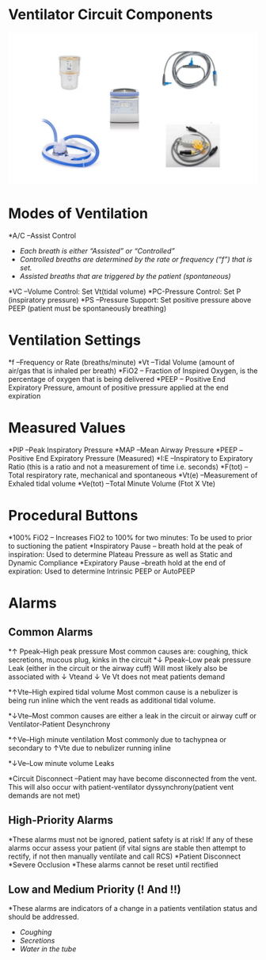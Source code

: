 
# Ventilator Circuit Components
![](assets/circuit.png)

# Modes of Ventilation

*A/C –Assist Control
* *Each breath is either “Assisted” or “Controlled”*
* *Controlled breaths are determined by the rate or frequency (“f”) that is set.*
* *Assisted breaths that are triggered by the patient (spontaneous)*

*VC –Volume Control: Set Vt(tidal volume)
*PC-Pressure Control: Set P (inspiratory pressure)
*PS –Pressure Support: Set positive pressure above PEEP (patient must be spontaneously breathing)

# Ventilation Settings 

*f –Frequency or Rate (breaths/minute)
*Vt –Tidal Volume (amount of air/gas that is
inhaled per breath)
*FiO2 – Fraction of Inspired Oxygen, is the
percentage of oxygen that is being delivered
*PEEP – Positive End Expiratory Pressure,
amount of positive pressure applied at the end
expiration

# Measured Values
*PIP –Peak Inspiratory Pressure
*MAP –Mean Airway Pressure
*PEEP –Positive End Expiratory Pressure (Measured)
*I:E –Inspiratory to Expiratory Ratio (this is a ratio and not a measurement
of time i.e. seconds)
*F(tot) –Total respiratory rate, mechanical and spontaneous
*Vt(e) –Measurement of Exhaled tidal volume
*Ve(tot) –Total Minute Volume (Ftot X Vte)

# Procedural Buttons

*100% FiO2 – Increases FiO2 to 100% for two minutes: To be used to prior to suctioning the patient
*Inspiratory Pause – breath hold at the peak of inspiration: Used to determine Plateau Pressure as well as Static and Dynamic Compliance
*Expiratory Pause –breath hold at the end of expiration: Used to determine Intrinsic PEEP or AutoPEEP

# Alarms

## Common Alarms

*↑ Ppeak–High peak pressure
Most common causes are: coughing, thick secretions, mucous plug, kinks in the circuit
*↓ Ppeak–Low peak pressure
Leak (either in the circuit or the airway cuff)
Will most likely also be associated with ↓ Vteand ↓ Ve
Vt does not meat patients demand

*↑Vte–High expired tidal volume
Most common cause is a nebulizer is being run inline which the vent reads as additional tidal volume.

*↓Vte–Most common causes are either a leak in the circuit or airway cuff or Ventilator-Patient Desynchrony

*↑Ve–High minute ventilation
Most commonly due to tachypnea or secondary to ↑Vte due to nebulizer running inline

*↓Ve–Low minute volume
 Leaks

*Circuit Disconnect –Patient may have become disconnected from the vent.
This will also occur with patient-ventilator dyssynchrony(patient vent demands are not met)


## High-Priority Alarms

*These alarms must not be ignored, patient safety is at risk! If any of these alarms occur assess your
patient (if vital signs are stable then attempt to rectify, if not then manually ventilate and call RCS)
*Patient Disconnect
*Severe Occlusion
*These alarms cannot be reset until rectified

## Low and Medium Priority (! And !!)

*These alarms are indicators of a change in a patients ventilation status and should be addressed.
* *Coughing*
* *Secretions*
* *Water in the tube*



